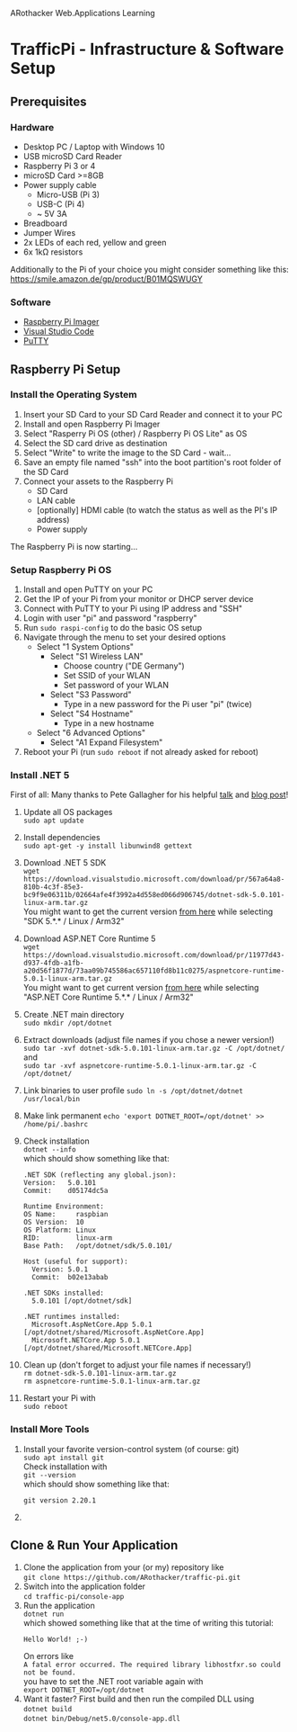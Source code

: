 ARothacker Web.Applications Learning

# TrafficPi - Infrastructure & Software Setup

## Prerequisites

### Hardware

- Desktop PC / Laptop with Windows 10
- USB microSD Card Reader
- Raspberry Pi 3 or 4
- microSD Card \>=8GB
- Power supply cable
  - Micro-USB (Pi 3)
  - USB-C (Pi 4)
  - ~ 5V 3A
- Breadboard
- Jumper Wires
- 2x LEDs of each red, yellow and green
- 6x 1kΩ resistors

Additionally to the Pi of your choice you might consider something like this:  
https://smile.amazon.de/gp/product/B01MQSWUGY

### Software

- [Raspberry Pi Imager](https://www.raspberrypi.org/software/)
- [Visual Studio Code](https://code.visualstudio.com/Download)
- [PuTTY](https://www.putty.org/)

## Raspberry Pi Setup

### Install the Operating System

1. Insert your SD Card to your SD Card Reader and connect it to your PC
2. Install and open Raspberry Pi Imager
3. Select "Rasperry Pi OS (other) / Raspberry Pi OS Lite" as OS
4. Select the SD card drive as destination
5. Select "Write" to write the image to the SD Card - wait...
6. Save an empty file named "ssh" into the boot partition's root folder of the SD Card
7. Connect your assets to the Raspberry Pi
   - SD Card
   - LAN cable
   - [optionally] HDMI cable (to watch the status as well as the PI's IP address)
   - Power supply

The Raspberry Pi is now starting...

### Setup Raspberry Pi OS

1. Install and open PuTTY on your PC
2. Get the IP of your Pi from your monitor or DHCP server device
3. Connect with PuTTY to your Pi using IP address and "SSH"
4. Login with user "pi" and password "raspberry"
5. Run `sudo raspi-config` to do the basic OS setup
6. Navigate through the menu to set your desired options
   - Select "1 System Options"
     - Select "S1 Wireless LAN"
       - Choose country ("DE Germany")
       - Set SSID of your WLAN
       - Set password of your WLAN
     - Select "S3 Password"
       - Type in a new password for the Pi user "pi" (twice)
     - Select "S4 Hostname"
       - Type in a new hostname
   - Select "6 Advanced Options"
     - Select "A1 Expand Filesystem"
7. Reboot your Pi (run `sudo reboot` if not already asked for reboot)

### Install .NET 5

First of all: Many thanks to Pete Gallagher for his helpful [talk](https://www.youtube.com/watch?v=l8CXgvKe314) and [blog post](https://www.petecodes.co.uk/install-and-use-microsoft-dot-net-5-with-the-raspberry-pi/)!

1. Update all OS packages  
   `sudo apt update`
2. Install dependencies  
   `sudo apt-get -y install libunwind8 gettext`
3. Download .NET 5 SDK  
   `wget https://download.visualstudio.microsoft.com/download/pr/567a64a8-810b-4c3f-85e3-bc9f9e06311b/02664afe4f3992a4d558ed066d906745/dotnet-sdk-5.0.101-linux-arm.tar.gz`  
   You might want to get the current version [from here](https://dotnet.microsoft.com/download/dotnet/5.0) while selecting "SDK 5.\*.\* / Linux / Arm32"
4. Download ASP.NET Core Runtime 5  
   `wget https://download.visualstudio.microsoft.com/download/pr/11977d43-d937-4fdb-a1fb-a20d56f1877d/73aa09b745586ac657110fd8b11c0275/aspnetcore-runtime-5.0.1-linux-arm.tar.gz`  
   You might want to get current version [from here](https://dotnet.microsoft.com/download/dotnet/5.0) while selecting "ASP.NET Core Runtime 5.\*.\* / Linux / Arm32"
5. Create .NET main directory  
   `sudo mkdir /opt/dotnet`
6. Extract downloads (adjust file names if you chose a newer version!)  
   `sudo tar -xvf dotnet-sdk-5.0.101-linux-arm.tar.gz -C /opt/dotnet/`  
   and  
   `sudo tar -xvf aspnetcore-runtime-5.0.1-linux-arm.tar.gz -C /opt/dotnet/`
7. Link binaries to user profile
   `sudo ln -s /opt/dotnet/dotnet /usr/local/bin`
8. Make link permanent
   `echo 'export DOTNET_ROOT=/opt/dotnet' >> /home/pi/.bashrc`
9. Check installation  
   `dotnet --info`  
   which should show something like that:

   ```
   .NET SDK (reflecting any global.json):
   Version:   5.0.101
   Commit:    d05174dc5a

   Runtime Environment:
   OS Name:     raspbian
   OS Version:  10
   OS Platform: Linux
   RID:         linux-arm
   Base Path:   /opt/dotnet/sdk/5.0.101/

   Host (useful for support):
     Version: 5.0.1
     Commit:  b02e13abab

   .NET SDKs installed:
     5.0.101 [/opt/dotnet/sdk]

   .NET runtimes installed:
     Microsoft.AspNetCore.App 5.0.1 [/opt/dotnet/shared/Microsoft.AspNetCore.App]
     Microsoft.NETCore.App 5.0.1 [/opt/dotnet/shared/Microsoft.NETCore.App]
   ```

10. Clean up (don't forget to adjust your file names if necessary!)  
    `rm dotnet-sdk-5.0.101-linux-arm.tar.gz`  
    `rm aspnetcore-runtime-5.0.1-linux-arm.tar.gz`
11. Restart your Pi with  
    `sudo reboot`

### Install More Tools

1. Install your favorite version-control system (of course: git)  
   `sudo apt install git`  
   Check installation with  
   `git --version`  
   which should show something like that:
   ```
   git version 2.20.1
   ```
2.

## Clone & Run Your Application

1. Clone the application from your (or my) repository like  
   `git clone https://github.com/ARothacker/traffic-pi.git`
2. Switch into the application folder  
   `cd traffic-pi/console-app`
3. Run the application  
   `dotnet run`  
   which showed something like that at the time of writing this tutorial:
   ```
   Hello World! ;-)
   ```
   On errors like  
   `A fatal error occurred. The required library libhostfxr.so could not be found.`  
   you have to set the .NET root variable again with  
   `export DOTNET_ROOT=/opt/dotnet`
4. Want it faster? First build and then run the compiled DLL using  
   `dotnet build`  
   `dotnet bin/Debug/net5.0/console-app.dll`

